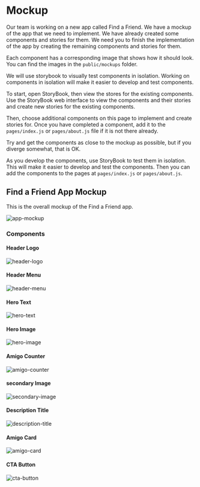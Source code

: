 # Mockup

Our team is working on a new app called Find a Friend. We have a mockup of the app that we need to implement. We have already created some components and stories for them. We need you to finish the implementation of the app by creating the remaining components and stories for them.

Each component has a corresponding image that shows how it should look. You can find the images in the `public/mockups` folder.

We will use storybook to visually test components in isolation. Working on components in isolation will make it easier to develop and test components.

To start, open StoryBook, then view the stores for the existing components. Use the StoryBook web interface to view the components and their stories and create new stories for the existing components.

Then, choose additional components on this page to implement and create stories for. Once you have completed a component, add it to the `pages/index.js` or `pages/about.js` file if it is not there already.

Try and get the components as close to the mockup as possible, but if you diverge somewhat, that is OK.

As you develop the components, use StoryBook to test them in isolation. This will make it easier to develop and test the components. Then you can add the components to the pages at `pages/index.js` or `pages/about.js`.

## Find a Friend App Mockup

This is the overall mockup of the Find a Friend app.

![app-mockup](./home.png) 

### Components

#### Header Logo

![header-logo](./header-logo.png)

#### Header Menu

![header-menu](./header-menu.png)

#### Hero Text

![hero-text](./hero-text.png)

#### Hero Image

![hero-image](./hero-image.png)

#### Amigo Counter

![amigo-counter](./amigo-counter.png)

#### secondary Image

![secondary-image](./secondary-image.png)

#### Description Title

![description-title](./description-title.png)

#### Amigo Card

![amigo-card](./amigo-card.png)

#### CTA Button

![cta-button](./CTA.png)